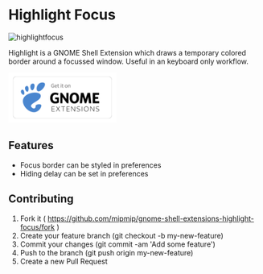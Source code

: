 # Highlight Focus

![highlightfocus](https://user-images.githubusercontent.com/658612/189703577-a3397e8e-ddff-4622-b46a-f7384fd70eb1.gif)

Highlight is a GNOME Shell Extension which draws a temporary colored border
around a focussed window. Useful in an keyboard only workflow.

[<img src="./get-it-on-ego.png" height="100">](https://extensions.gnome.org/extension/4699/highlight-focus/)

## Features

- Focus border can be styled in preferences
- Hiding delay can be set in preferences

## Contributing

1. Fork it ( https://github.com/mipmip/gnome-shell-extensions-highlight-focus/fork )
1. Create your feature branch (git checkout -b my-new-feature)
1. Commit your changes (git commit -am 'Add some feature')
1. Push to the branch (git push origin my-new-feature)
1. Create a new Pull Request
